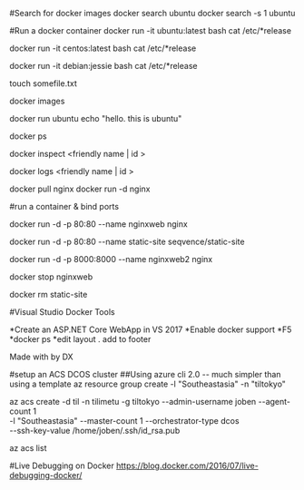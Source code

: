 #Search for docker images
docker search ubuntu
docker search -s 1 ubuntu

#Run a docker container
docker run -it ubuntu:latest bash
cat /etc/*release

docker run -it centos:latest bash
cat /etc/*release

docker run -it debian:jessie bash
cat /etc/*release

touch somefile.txt

docker images

docker run ubuntu echo "hello. this is ubuntu"

docker ps

docker inspect <friendly name | id >

docker logs <friendly name | id >

docker pull nginx
docker run -d nginx

#run a container & bind ports

docker run -d -p 80:80 --name nginxweb nginx

docker run -d -p 80:80 --name static-site seqvence/static-site

docker run -d -p 8000:8000 --name nginxweb2 nginx

docker stop nginxweb

docker rm static-site

#Visual Studio Docker Tools

*Create an ASP.NET Core WebApp in VS 2017
*Enable docker support
*F5
*docker ps
*edit layout . add to footer <p>Made with <span class="glyphicon glyphicon-heart"></span> by DX</p>

#setup an ACS DCOS cluster
##Using azure cli 2.0 -- much simpler than using a template
az resource group create -l "Southeastasia" -n "tiltokyo"

az acs create -d til -n tilimetu -g tiltokyo --admin-username joben --agent-count 1 \
   -l "Southeastasia" --master-count 1 --orchestrator-type dcos \
   --ssh-key-value /home/joben/.ssh/id_rsa.pub

az acs list

#Live Debugging on Docker
https://blog.docker.com/2016/07/live-debugging-docker/
